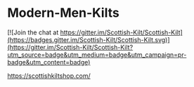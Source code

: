 # Modern-Men-Kilts

[![Join the chat at https://gitter.im/Scottish-Kilt/Scottish-Kilt](https://badges.gitter.im/Scottish-Kilt/Scottish-Kilt.svg)](https://gitter.im/Scottish-Kilt/Scottish-Kilt?utm_source=badge&utm_medium=badge&utm_campaign=pr-badge&utm_content=badge)

https://scottishkiltshop.com/                          
